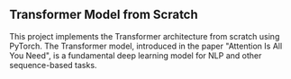 ## Transformer Model from Scratch


This project implements the Transformer architecture from scratch using PyTorch. The Transformer model, introduced in the paper "Attention Is All You Need", is a fundamental deep learning model for NLP and other sequence-based tasks.
